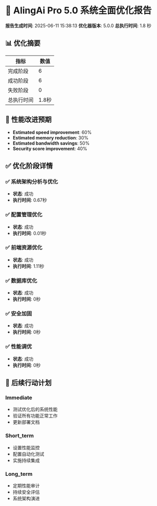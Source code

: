 # 🚀 AlingAi Pro 5.0 系统全面优化报告

**报告生成时间**: 2025-06-11 15:38:13
**优化器版本**: 5.0.0
**总执行时间**: 1.8 秒

## 📊 优化摘要

| 指标 | 数值 |
|------|------|
| 完成阶段 | 6 |
| 成功阶段 | 6 |
| 失败阶段 | 0 |
| 总执行时间 | 1.8秒 |

## 🎯 性能改进预期

- **Estimated speed improvement**: 60%
- **Estimated memory reduction**: 30%
- **Estimated bandwidth savings**: 50%
- **Security score improvement**: 40%

## ✅ 优化阶段详情

### ✅ 系统架构分析与优化
- **状态**: 成功
- **执行时间**: 0.67秒

### ✅ 配置管理优化
- **状态**: 成功
- **执行时间**: 0.01秒

### ✅ 前端资源优化
- **状态**: 成功
- **执行时间**: 1.11秒

### ✅ 数据库优化
- **状态**: 成功
- **执行时间**: 0秒

### ✅ 安全加固
- **状态**: 成功
- **执行时间**: 0秒

### ✅ 性能调优
- **状态**: 成功
- **执行时间**: 0秒

## 🔄 后续行动计划

### Immediate
- 测试优化后的系统性能
- 验证所有功能正常工作
- 更新部署文档

### Short_term
- 设置性能监控
- 配置自动化测试
- 实施持续集成

### Long_term
- 定期性能审计
- 持续安全评估
- 系统架构演进

